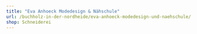 ```yaml
---
title: "Eva Anhoeck Modedesign & Nähschule"
url: /buchholz-in-der-nordheide/eva-anhoeck-modedesign-und-naehschule/
shop: Schneiderei
---
```

